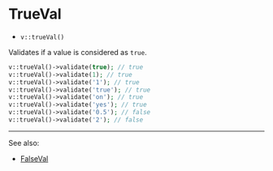 # TrueVal

- `v::trueVal()`

Validates if a value is considered as `true`.

```php
v::trueVal()->validate(true); // true
v::trueVal()->validate(1); // true
v::trueVal()->validate('1'); // true
v::trueVal()->validate('true'); // true
v::trueVal()->validate('on'); // true
v::trueVal()->validate('yes'); // true
v::trueVal()->validate('0.5'); // false
v::trueVal()->validate('2'); // false
```

***
See also:

  * [FalseVal](FalseVal.md)
